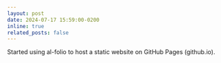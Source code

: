 ```yaml
---
layout: post
date: 2024-07-17 15:59:00-0200
inline: true
related_posts: false
---
```

   
Started using al-folio to host a static website on GitHub Pages (github.io).
